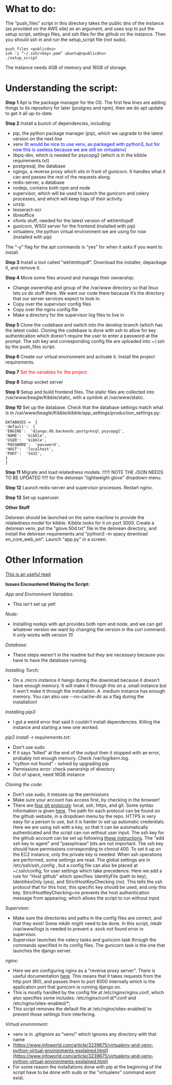 # What to do:

The “push\_files” script in this directory takes the public dns of the instance (as provided on the AWS site) as an argument, and uses scp to put the setup script, settings files, and ssh files for the github on the instance.  Then you should ssh in and run the setup\_script file (not sudo).

    push_files <publicdns>
    ssh -i “~/.ssh/<key>.pem” ubuntu@<publicdns>
    ./setup_script

The instance needs 4GB of memory and 16GB of storage.
# Understanding the script:

**Step 1**
Apt is the package manager for the OS.  The first few lines are adding things to its repository for later (postgres and npm), then we do apt update to get it all up-to-date.

**Step 2**
Install a bunch of dependencies, including:

- pip, the python package manager (pip), which we upgrade to the latest version on the next line
- venv <span style="color:blue">(It would be nice to use venv, as packaged with python3, but for now this is useless because we are still on virtualenv)</span>
- libpq-dev, which is needed for psycopg2 (which is in the kibble requirements.txt)
- postgresql, the database
- ngingx, a reverse proxy which sits in front of gunicorn. It handles what it can and passes the rest of the requests along.
- redis-server, a database
- nodejs, contains both npm and node
- supervisor, which will be used to launch the gunicorn and celery processes, and which will keep logs of their activity.
- unzip
- tesseract-ocr
- libreoffice
- xfonts stuff, needed for the latest version of wkhtmltopdf
- gunicorn, WSGI server for the frontend (installed with pip)
- virtualenv, the python virtual environment we are using for now (installed with pip)

The “-y” flag for the apt commands is “yes” for when it asks if you want to install.

**Step 3**
Install a tool called “wkhtmltopdf”.  Download the installer, depackage it, and remove it.

**Step 4**
Move some files around and manage their ownership:

- Change ownership and group of the /var/www directory so that linux lets us do stuff there.  We want our code there because it’s the directory that our server services expect to look in.
- Copy over the supervisor config files
- Copy over the nginx config file
- Make a directory for the supervisor log files to live in

**Step 5**
Clone the codebase and switch into the develop branch (which has the latest code).
Cloning the codebase is done with ssh to allow for key authentication which doesn't require the user to enter a password at the prompt.  The ssh key and corresponding config file are uploaded into ~/.ssh by the push_files script.

**Step 6**
Create our virtual environment and activate it.  Install the project requirements.

**Step 7**
<span style="color:red">Set the variables for the project.</span>

**Step 8**
Setup socket server

**Step 9**
Setup and build frontend files.  The static files are collected into /var/www/beagle/Kibble/static, with a symlink at /var/www/static.

**Step 10**
Set up the database. Check that the database settings match what is in /var/www/beagle/Kibble/kibble/app_settings/production_settings.py:

    DATABASES =  {
    'default':  {
    'ENGINE':  'django.db.backends.postgresql_psycopg2',
    'NAME':  'kibble',
    'USER':  'kibble',
    'PASSWORD':  'password',
    'HOST':  'localhost',
    'PORT':  '5432',
    }
    }

**Step 11**
Migrate and load relatedness models. !!!!!! NOTE THE JSON NEEDS TO BE UPDATED !!!!! for the delorean "lightweight glove" dropdown menu.

**Step 12**
Launch redis-server and supervisor processes.  Restart nginx.

**Step 13**
Set up superuser.

**Other Stuff**

Delorean should be launched on the same machine to provide the relatedness model for kibble.  Kibble looks for it on port 3000.  Create a delorean venv, put the "glove.50d.txt" file in the delorean directory, and install the delorean requirements and "python3 -m spacy download en\_core\_web_sm".  Launch "app.py" in a screen.

# Other Information
[This is an useful read](https://www.digitalocean.com/community/tutorials/how-to-set-up-django-with-postgres-nginx-and-gunicorn-on-ubuntu-18-04)

**Issues Encountered Making the Script:**

_App and Environment Variables:_

- This isn't set up yet!

_Node:_

- Installing nodejs with apt provides both npm and node, and we can get whatever version we want by changing the version in the curl command.  It _only_ works with version 11!

_Database:_

- These steps weren't in the readme but they are necessary because you have to have the database running.

_Installing Torch:_

- On a .micro instance it hangs during the download because it doesn't have enough memory.  It will make it through this on a .small instance but it won't make it through the installation.  A .medium instance has enough memory. You can also use --no-cache-dir as a flag during the installation!

_Installing pip3:_

- I got a weird error that said it couldn’t install dependencies.  Killing the instance and starting a new one worked.

_pip3 install -r requirements.txt:_

- Don’t use sudo
- If it says “killed” at the end of the output then it stopped with an error, probably not enough memory.  Check /var/log/kern.log.
- "cython not found" - solved by upgrading pip
- Permissions error: check ownership of directory
- Out of space, need 16GB instance

_Cloning the code:_

- Don’t use sudo, it messes up the permissions
- Make sure your account has access first, by checking in the browser!
- There are [four git protocols](https://git-scm.com/book/en/v2/Git-on-the-Server-The-Protocols): local, ssh, https, and git.  Some syntax information is given [here](https://git-scm.com/docs/git-clone). The path for each protocol can be found on the github website, in a dropdown menu by the repo.  HTTPS is very easy for a person to use, but it is harder to set up automatic credentials.  Here we are using ssh with a key, so that it can be automatically authenticated and the script can run without user input.  The ssh key for the github account can be set up following [these instructions](https://docs.github.com/en/github/authenticating-to-github/connecting-to-github-with-ssh).  The "add ssh key to agent" and "passphrase" bits are not important.  The ssh key should have permissions corresponding to chmod 400.  To set it up on the EC2 instance, only the private key is needed.  When ssh operations are performed, some settings are read.  The global settings are in /etc/ssh/ssh_config , but a config file can also be placed at ~/.ssh/config, for user settings which take precedence.  Here we add a rule for "Host github" which specifies: IdentityFile (path to key), IdentitiesOnly (yes), and StrictHostKeyChecking (no).  This tells the ssh protocol that for this host, this specific key should be used, and _only_ this key.  StrictHostKeyChecking=no prevents the host authentication message from appearing, which allows the script to run without input.

_Supervisor:_

- Make sure the directories and paths in the config files are correct, and that they exist!  Some mkdir might need to be done.  In this script, mkdir /var/www/logs is needed to prevent a .sock not found error in supervisor.
- Supervisor launches the celery tasks and gunicorn task through the commands specified in its config files.  The gunicorn task is the one that launches the django server.

_nginx:_

- Here we are configuring nginx as a "reverse proxy server".  There is useful documentation [here](https://docs.nginx.com/nginx/admin-guide/web-server/reverse-proxy/).  This means that it takes requests from the http port (80), and passes them to port 8000 internally which is the application port that gunicorn is running django on.
- This is mostly handled by the config file at /etc/nginx/nginx.conf, which also specifies some includes: /etc/nginx/conf.d/\*.conf and /etc/nginx/sites-enabled/\*;
- This script removes the default file at /etc/nginx/sites-enabled/ to prevent those settings from interfering.

_Virtual environment:_

- venv is in .gitignore as “venv/” which ignores any directory with that name
- [https://www.infoworld.com/article/3239675/virtualenv-and-venv-python-virtual-environments-explained.html](https://www.infoworld.com/article/3239675/virtualenv-and-venv-python-virtual-environments-explained.html)
- For some reason the installations done with pip at the beginning of the script have to be done with sudo or the “virtualenv” command wont exist.
